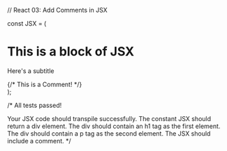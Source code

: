 // React 03: Add Comments in JSX

const JSX = (
<div>
	<h1>This is a block of JSX</h1>
	<p>Here's a subtitle</p>
  {/* This is a Comment! */}
</div>);

/*
All tests passed!

Your JSX code should transpile successfully.
The constant JSX should return a div element.
The div should contain an h1 tag as the first element.
The div should contain a p tag as the second element.
The JSX should include a comment.
*/
